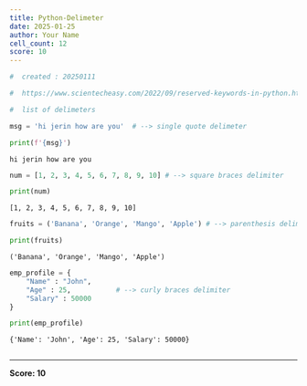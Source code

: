 ```yaml
---
title: Python-Delimeter
date: 2025-01-25
author: Your Name
cell_count: 12
score: 10
---
```


```python
#  created : 20250111
```


```python
#  https://www.scientecheasy.com/2022/09/reserved-keywords-in-python.html/
```


```python
#  list of delimeters 

```


```python
msg = 'hi jerin how are you'  # --> single quote delimeter
```


```python
print(f'{msg}')
```

    hi jerin how are you



```python
num = [1, 2, 3, 4, 5, 6, 7, 8, 9, 10] # --> square braces delimiter
```


```python
print(num)
```

    [1, 2, 3, 4, 5, 6, 7, 8, 9, 10]



```python
fruits = ('Banana', 'Orange', 'Mango', 'Apple') # --> parenthesis delimiter

```


```python
print(fruits)
```

    ('Banana', 'Orange', 'Mango', 'Apple')



```python
emp_profile = {
    "Name" : "John",
    "Age" : 25,           # --> curly braces delimiter
    "Salary" : 50000
} 
```


```python
print(emp_profile)
```

    {'Name': 'John', 'Age': 25, 'Salary': 50000}



```python

```


---
**Score: 10**